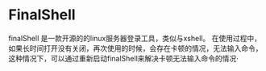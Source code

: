 # FinalShell 

finalShell 是一款开源的的linux服务器登录工具，类似与xshell。 在使用过程中，如果长时间打开没有关闭，再次使用的时候，会存在卡顿的情况，无法输入命令，这种情况下，可以通过重新启动finalShell来解决卡顿无法输入命令的情况·
